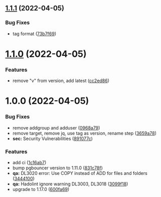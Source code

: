 ## [1.1.1](https://github.com/sitkoru/docker-pgbouncer/compare/v1.1.0...v1.1.1) (2022-04-05)


### Bug Fixes

* tag format ([73b7f69](https://github.com/sitkoru/docker-pgbouncer/commit/73b7f694cfd56c3d9d84f5f7fb3c2f94d6368c90))

# [1.1.0](https://github.com/sitkoru/docker-pgbouncer/compare/v1.0.0...v1.1.0) (2022-04-05)


### Features

* remove "v" from version, add latest ([cc2ed86](https://github.com/sitkoru/docker-pgbouncer/commit/cc2ed86525540694dae11624355e73888964e125))

# 1.0.0 (2022-04-05)


### Bug Fixes

* remove addgroup and adduser ([0968a79](https://github.com/sitkoru/docker-pgbouncer/commit/0968a79c962d69f8981a3727df4b237611baf36d))
* remove target, remove jq, use tag as version, rename step ([3659a78](https://github.com/sitkoru/docker-pgbouncer/commit/3659a78fb12b6967432a226ea3207e45b9d0e41b))
* **sec:** Security Vulnerabilities ([891077c](https://github.com/sitkoru/docker-pgbouncer/commit/891077c53ef4d90f6ceb87b8432e1fe999b4e626))


### Features

* add ci ([1c16ab7](https://github.com/sitkoru/docker-pgbouncer/commit/1c16ab76d131d9709a376615814d0acb23236ad5))
* bump pgbouncer version to 1.11.0 ([831c78f](https://github.com/sitkoru/docker-pgbouncer/commit/831c78f3a09562b1f4c2ac7d09692d2acdfeaf18))
* **qa:** DL3020 error: Use COPY instead of ADD for files and folders ([3444100](https://github.com/sitkoru/docker-pgbouncer/commit/3444100801ce065467084a9298ddd07529c221cf))
* **qa:** Hadolint ignore warning DL3003, DL3018 ([3099f18](https://github.com/sitkoru/docker-pgbouncer/commit/3099f1896ba3dd8d95547919541cf3a3b60ff7db))
* upgrade to 1.17.0 ([600fa69](https://github.com/sitkoru/docker-pgbouncer/commit/600fa69bfbf16c7f05707d470b3bf4741e226b70))
